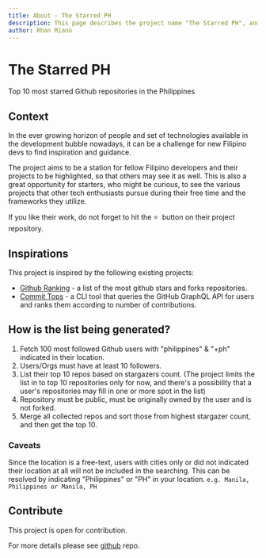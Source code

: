```yaml
---
title: About - The Starred PH
description: This page describes the project name "The Starred PH", and how it came to be.
author: Rhan Miano
---
```


# The Starred PH

Top 10 most starred Github repositories in the Philippines

## Context

In the ever growing horizon of people and set of technologies available in the development bubble nowadays, it can be a challenge for new Filipino devs to find inspiration and guidance. 

The project aims to be a station for fellow Filipino developers and their projects to be highlighted, so that others may see it as well. This is also a great opportunity for starters, who might be curious, to see the various projects that other tech enthusiasts pursue during their free time and the frameworks they utilize.

If you like their work, do not forget to hit the ⭐ &nbsp;button on their project repository.
</span>

## Inspirations

This project is inspired by the following existing projects:

- [Github Ranking](https://github.com/EvanLi/Github-Ranking) - a list of the most github stars and forks repositories.
- [Commit Tops](https://github.com/lauripiispanen/most-active-github-users-counter) - a CLI tool that queries the GitHub GraphQL API for users and ranks them according to number of contributions.

## How is the list being generated?

1. Fetch 100 most followed Github users with "philippines" & "+ph" indicated in their location.
2. Users/Orgs must have at least 10 followers.
3. List their top 10 repos based on stargazers count. (The project limits the list in to top 10 repositories only for now, and there's a possibility that a user's repositories may fill in one or more spot in the list)
4. Repository must be public, must be originally owned by the user and is not forked.
5. Merge all collected repos and sort those from highest stargazer count, and then get the top 10.

### Caveats

Since the location is a free-text, users with cities only or did not indicated their location at all will not be included in the searching. This can be resolved by indicating "Philippines" or "PH" in your location. `e.g. Manila, Philippines or Manila, PH`

## Contribute

This project is open for contribution.

For more details please see [github](https://github.com/rhanmiano/the-starred-ph) repo.
